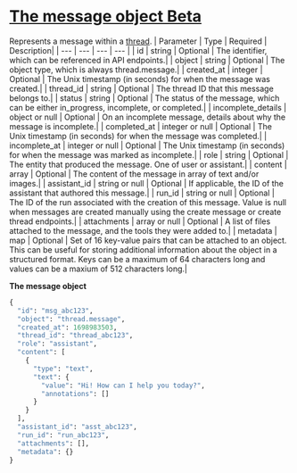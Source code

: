 # [The message object Beta](/docs/api-reference/messages/object)
Represents a message within a
          [thread](/docs/api-reference/threads). 
| Parameter | Type   | Required | Description|
| --- | --- | --- | --- |
| id | string | Optional | The identifier, which can be referenced in API endpoints.| 
| object | string | Optional | The object type, which is always thread.message.| 
| created_at | integer | Optional | The Unix timestamp (in seconds) for when the message was                 created.| 
| thread_id | string | Optional | The thread ID that                 this message belongs to.| 
| status | string | Optional | The status of the message, which can be either                 in_progress, incomplete, or                 completed.| 
| incomplete_details | object or null | Optional | On an incomplete message, details about why the message is                 incomplete.| 
| completed_at | integer or null | Optional | The Unix timestamp (in seconds) for when the message was                 completed.| 
| incomplete_at | integer or null | Optional | The Unix timestamp (in seconds) for when the message was marked                 as incomplete.| 
| role | string | Optional | The entity that produced the message. One of                 user or assistant.| 
| content | array | Optional | The content of the message in array of text and/or images.| 
| assistant_id | string or null | Optional | If applicable, the ID of the                 assistant that                 authored this message.| 
| run_id | string or null | Optional | The ID of the                 run associated with the                 creation of this message. Value is null when                 messages are created manually using the create message or create                 thread endpoints.| 
| attachments | array or null | Optional | A list of files attached to the message, and the tools they were                 added to.| 
| metadata | map | Optional | Set of 16 key-value pairs that can be attached to an object.                 This can be useful for storing additional information about the                 object in a structured format. Keys can be a maximum of 64                 characters long and values can be a maxium of 512 characters                 long.| 

**The message object**
```python
{
  "id": "msg_abc123",
  "object": "thread.message",
  "created_at": 1698983503,
  "thread_id": "thread_abc123",
  "role": "assistant",
  "content": [
    {
      "type": "text",
      "text": {
        "value": "Hi! How can I help you today?",
        "annotations": []
      }
    }
  ],
  "assistant_id": "asst_abc123",
  "run_id": "run_abc123",
  "attachments": [],
  "metadata": {}
}
```
